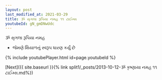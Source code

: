 ```yaml
---
layout: post
last_modified_at: 2021-03-29
title: ૐ સૃગલા રૂપિયા નમહ ૧૧ ટાઈમ્સ
youtubeId: gN_gmDNwUdc
---
```

 
 
 ૐ સૃગલા રૂપિયા નમહ  
 
 -  જેમણે શિયાળનું સ્વરૂપ ધારણ કર્યું છે 
 
  
 
  
 
 
 
 
 
 


{% include youtubePlayer.html id=page.youtubeId %}
 
[Next]({{ site.baseurl }}{% link  split1/_posts/2013-10-12-ૐ કૃષ્ણાયા નમહ ૧૧ ટાઈમ્સ.md%})
 
